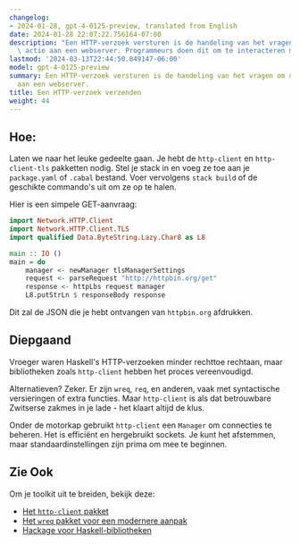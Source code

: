 ```yaml
---
changelog:
- 2024-01-28, gpt-4-0125-preview, translated from English
date: 2024-01-28 22:07:22.756164-07:00
description: "Een HTTP-verzoek versturen is de handeling van het vragen om data of\
  \ actie aan een webserver. Programmeurs doen dit om te interacteren met API's,\u2026"
lastmod: '2024-03-13T22:44:50.849147-06:00'
model: gpt-4-0125-preview
summary: Een HTTP-verzoek versturen is de handeling van het vragen om data of actie
  aan een webserver.
title: Een HTTP-verzoek verzenden
weight: 44
---
```


## Hoe:
Laten we naar het leuke gedeelte gaan. Je hebt de `http-client` en `http-client-tls` pakketten nodig. Stel je stack in en voeg ze toe aan je `package.yaml` of `.cabal` bestand. Voer vervolgens `stack build` of de geschikte commando's uit om ze op te halen.

Hier is een simpele GET-aanvraag:

```Haskell
import Network.HTTP.Client
import Network.HTTP.Client.TLS
import qualified Data.ByteString.Lazy.Char8 as L8

main :: IO ()
main = do
    manager <- newManager tlsManagerSettings
    request <- parseRequest "http://httpbin.org/get"
    response <- httpLbs request manager
    L8.putStrLn $ responseBody response
```

Dit zal de JSON die je hebt ontvangen van `httpbin.org` afdrukken.

## Diepgaand
Vroeger waren Haskell's HTTP-verzoeken minder rechttoe rechtaan, maar bibliotheken zoals `http-client` hebben het proces vereenvoudigd.

Alternatieven? Zeker. Er zijn `wreq`, `req`, en anderen, vaak met syntactische versieringen of extra functies. Maar `http-client` is als dat betrouwbare Zwitserse zakmes in je lade - het klaart altijd de klus.

Onder de motorkap gebruikt `http-client` een `Manager` om connecties te beheren. Het is efficiënt en hergebruikt sockets. Je kunt het afstemmen, maar standaardinstellingen zijn prima om mee te beginnen.

## Zie Ook
Om je toolkit uit te breiden, bekijk deze:

- [Het `http-client` pakket](https://www.stackage.org/package/http-client)
- [Het `wreq` pakket voor een modernere aanpak](https://www.stackage.org/package/wreq)
- [Hackage voor Haskell-bibliotheken](https://hackage.haskell.org/)
